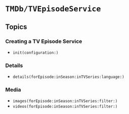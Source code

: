 # ``TMDb/TVEpisodeService``

## Topics

### Creating a TV Episode Service

- ``init(configuration:)``

### Details

- ``details(forEpisode:inSeason:inTVSeries:language:)``

### Media

- ``images(forEpisode:inSeason:inTVSeries:filter:)``
- ``videos(forEpisode:inSeason:inTVSeries:filter:)``
